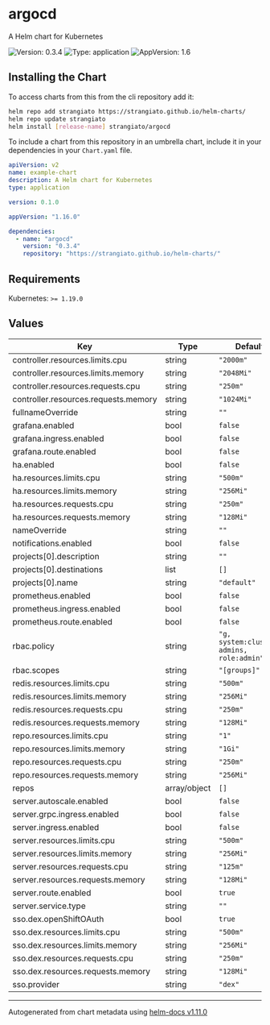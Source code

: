 # argocd

A Helm chart for Kubernetes

![Version: 0.3.4](https://img.shields.io/badge/Version-0.3.4-informational?style=flat-square) ![Type: application](https://img.shields.io/badge/Type-application-informational?style=flat-square) ![AppVersion: 1.6](https://img.shields.io/badge/AppVersion-1.6-informational?style=flat-square)

## Installing the Chart

To access charts from this from the cli repository add it:

```sh
helm repo add strangiato https://strangiato.github.io/helm-charts/
helm repo update strangiato
helm install [release-name] strangiato/argocd
```

To include a chart from this repository in an umbrella chart, include it in your dependencies in your `Chart.yaml` file.

```yaml
apiVersion: v2
name: example-chart
description: A Helm chart for Kubernetes
type: application

version: 0.1.0

appVersion: "1.16.0"

dependencies:
  - name: "argocd"
    version: "0.3.4"
    repository: "https://strangiato.github.io/helm-charts/"
```

## Requirements

Kubernetes: `>= 1.19.0`

## Values

| Key | Type | Default | Description |
|-----|------|---------|-------------|
| controller.resources.limits.cpu | string | `"2000m"` |  |
| controller.resources.limits.memory | string | `"2048Mi"` |  |
| controller.resources.requests.cpu | string | `"250m"` |  |
| controller.resources.requests.memory | string | `"1024Mi"` |  |
| fullnameOverride | string | `""` |  |
| grafana.enabled | bool | `false` |  |
| grafana.ingress.enabled | bool | `false` |  |
| grafana.route.enabled | bool | `false` |  |
| ha.enabled | bool | `false` |  |
| ha.resources.limits.cpu | string | `"500m"` |  |
| ha.resources.limits.memory | string | `"256Mi"` |  |
| ha.resources.requests.cpu | string | `"250m"` |  |
| ha.resources.requests.memory | string | `"128Mi"` |  |
| nameOverride | string | `""` |  |
| notifications.enabled | bool | `false` |  |
| projects[0].description | string | `""` |  |
| projects[0].destinations | list | `[]` |  |
| projects[0].name | string | `"default"` |  |
| prometheus.enabled | bool | `false` |  |
| prometheus.ingress.enabled | bool | `false` |  |
| prometheus.route.enabled | bool | `false` |  |
| rbac.policy | string | `"g, system:cluster-admins, role:admin"` |  |
| rbac.scopes | string | `"[groups]"` |  |
| redis.resources.limits.cpu | string | `"500m"` |  |
| redis.resources.limits.memory | string | `"256Mi"` |  |
| redis.resources.requests.cpu | string | `"250m"` |  |
| redis.resources.requests.memory | string | `"128Mi"` |  |
| repo.resources.limits.cpu | string | `"1"` |  |
| repo.resources.limits.memory | string | `"1Gi"` |  |
| repo.resources.requests.cpu | string | `"250m"` |  |
| repo.resources.requests.memory | string | `"256Mi"` |  |
| repos | array/object | `[]` |  |
| server.autoscale.enabled | bool | `false` |  |
| server.grpc.ingress.enabled | bool | `false` |  |
| server.ingress.enabled | bool | `false` |  |
| server.resources.limits.cpu | string | `"500m"` |  |
| server.resources.limits.memory | string | `"256Mi"` |  |
| server.resources.requests.cpu | string | `"125m"` |  |
| server.resources.requests.memory | string | `"128Mi"` |  |
| server.route.enabled | bool | `true` |  |
| server.service.type | string | `""` |  |
| sso.dex.openShiftOAuth | bool | `true` |  |
| sso.dex.resources.limits.cpu | string | `"500m"` |  |
| sso.dex.resources.limits.memory | string | `"256Mi"` |  |
| sso.dex.resources.requests.cpu | string | `"250m"` |  |
| sso.dex.resources.requests.memory | string | `"128Mi"` |  |
| sso.provider | string | `"dex"` |  |

----------------------------------------------
Autogenerated from chart metadata using [helm-docs v1.11.0](https://github.com/norwoodj/helm-docs/releases/v1.11.0)
